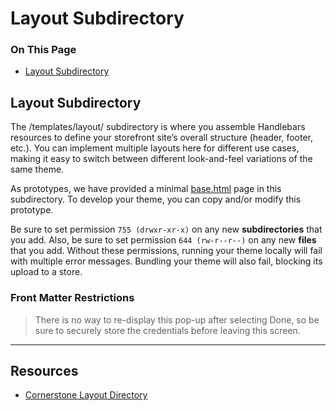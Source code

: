 <h1>Layout Subdirectory</h1>
<div class="otp" id="no-index">
	<h3> On This Page </h3>
	<ul>
		<li><a href="#layout_layout-subdirectory">Layout Subdirectory</a></li>
	</ul>
</div>

<a href='#layout_layout-subdirectory' aria-hidden='true' class='block-anchor'  id='layout_layout-subdirectory'><i aria-hidden='true' class='linkify icon'></i></a>

## Layout Subdirectory

The <span class="fn">/templates/layout/</span> subdirectory is where you assemble Handlebars resources to define your storefront site’s overall structure (header, footer, etc.). You can implement multiple layouts here for different use cases, making it easy to switch between different look-and-feel variations of the same theme.

As prototypes, we have provided a minimal <span class="fn"><a href="https://github.com/bigcommerce/cornerstone/blob/master/templates/layout/base.html">base.html</a></span> page in this subdirectory. To develop your theme, you can copy and/or modify this prototype.

Be sure to set permission `755 (drwxr-xr-x)` on any new **subdirectories** that you add. Also, be sure to set permission `644 (rw-r--r--)` on any new **files** that you add. Without these permissions, running your theme locally will fail with multiple error messages. Bundling your theme will also fail, blocking its upload to a store.

<div class="HubBlock--callout">
<div class="CalloutBlock--warning">
<div class="HubBlock-content">
    
<!-- theme: warning -->

### Front Matter Restrictions
> There is no way to re-display this pop-up after selecting Done, so be sure to securely store the credentials before leaving this screen.

</div>
</div>
</div>

---

## Resources

* [Cornerstone Layout Directory](https://github.com/bigcommerce/cornerstone/blob/master/templates/layout/base.html)

